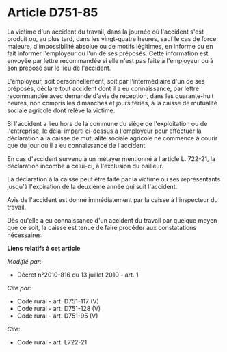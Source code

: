 # Article D751-85

La victime d'un accident du travail, dans la journée où l'accident s'est produit ou, au plus tard, dans les vingt-quatre
heures, sauf le cas de force majeure, d'impossibilité absolue ou de motifs légitimes, en informe ou en fait informer
l'employeur ou l'un de ses préposés. Cette information est envoyée par lettre recommandée si elle n'est pas faite à
l'employeur ou à son préposé sur le lieu de l'accident.

L'employeur, soit personnellement, soit par l'intermédiaire d'un de ses préposés, déclare tout accident dont il a eu
connaissance, par lettre recommandée avec demande d'avis de réception, dans les quarante-huit heures, non compris les
dimanches et jours fériés, à la caisse de mutualité sociale agricole dont relève la victime. 

Si l'accident a lieu hors de la commune du siège de l'exploitation ou de l'entreprise, le délai imparti ci-dessus à
l'employeur pour effectuer la déclaration à la caisse de mutualité sociale agricole ne commence à courir que du jour où il a
eu connaissance de l'accident. 

En cas d'accident survenu à un métayer mentionné à l'article L. 722-21, la déclaration incombe à celui-ci, à l'exclusion du
bailleur. 

La déclaration à la caisse peut être faite par la victime ou ses représentants jusqu'à l'expiration de la deuxième année qui
suit l'accident. 

Avis de l'accident est donné immédiatement par la caisse à l'inspecteur du travail. 

Dès qu'elle a eu connaissance d'un accident du travail par quelque moyen que ce soit, la caisse est tenue de faire procéder
aux constatations nécessaires.

**Liens relatifs à cet article**

_Modifié par_:

  - Décret n°2010-816 du 13 juillet 2010 - art. 1

_Cité par_:

  - Code rural - art. D751-117 (V)
  - Code rural - art. D751-128 (V)
  - Code rural - art. D751-95 (V)

_Cite_:

  - Code rural - art. L722-21
